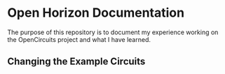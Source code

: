 # Open Horizon Documentation
The purpose of this repository is to document my experience working on the OpenCircuits project and what I have learned.

## Changing the Example Circuits
